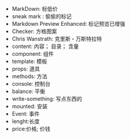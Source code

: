 ﻿* MarkDown: 标低价
* sneak mark : 偷偷的标记
* Markdown Preview Enhanced: 标记预览已增强
* Checker: 方格图案
* Chris Wanstrath: 克里斯・万斯特拉特
* content: 内容； 目录； 含量
* component: 组件
* template: 模板
* props: 道具
* methods: 方法
* console: 控制台
* balance: 平衡
* write-something: 写点东西的
* mounted: 安装
* Event: 事件
* lenght:长度
* price:价格; 价钱 